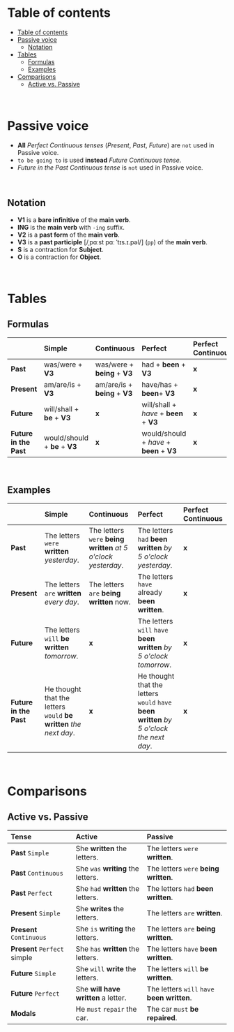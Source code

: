# Table of contents
- [Table of contents](#table-of-contents)
- [Passive voice](#passive-voice)
  - [Notation](#notation)
- [Tables](#tables)
  - [Formulas](#formulas)
  - [Examples](#examples)
- [Comparisons](#comparisons)
  - [Active vs. Passive](#active-vs-passive)

<br>

# Passive voice
- **All** *Perfect Continuous tenses* (*Present*, *Past*, *Future*) are `not` used in Passive voice.
- `to be going to` is used **instead** *Future Continuous tense*.
- *Future in the Past Continuous tense* is `not` used in Passive voice.

<br>

## Notation
- **V1** is a **bare infinitive** of the **main verb**.
- **ING** is the **main verb** with `-ing` suffix.
- **V2** is a **past form** of the **main verb**.
- **V3** is a **past participle** [/ˌpɑːst pɑː ˈtɪs.ɪ.pəl/] (`pp`) of the **main verb**.
- **S** is a contraction for **Subject**.
- **O** is a contraction for **Object**.

<br>

# Tables
## Formulas
||Simple|Continuous|Perfect|Perfect Continuous|
|:-|:-----|:---------|:------|:-----------------|
|**Past**|was/were + **V3**|was/were + **being** + **V3**|had + **been** + **V3**|**x**|
|**Present**|am/are/is + **V3**|am/are/is + **being** + **V3**|have/has + **been**+ **V3**|**x**|
|**Future**|will/shall + **be** + **V3**|**x**|will/shall + *have* + **been** + **V3**|**x**|
|**Future in the Past**|would/should + **be** + **V3**|**x**|would/should + *have* + **been** + **V3**|**x**|

<br>

## Examples
||Simple|Continuous|Perfect|Perfect Continuous|
|:-|:-----|:---------|:------|:-----------------|
|**Past**|The letters `were` **written** *yesterday*.|The letters `were` **being written** *at 5 o'clock yesterday*.|The letters `had` **been written** *by 5 o'clock yesterday*.|**x**|
|**Present**|The letters `are` **written** *every day*.|The letters `are` **being written** now.|The letters `have` already **been written**.|**x**|
|**Future**|The letters `will` **be written** *tomorrow*.|**x**|The letters `will` `have` **been written** *by 5 o'clock tomorrow*.|**x**|
|**Future in the Past**|He thought that the letters `would` **be written** *the next day*.|**x**|He thought that the letters `would` `have` **been written** *by 5 o'clock the next day*.|**x**|

<br>

# Comparisons
## Active vs. Passive
|Tense|Active|Passive|
|:----|:-----|:------|
|**Past** `Simple`|She **written** the letters.|The letters `were` **written**.|
|**Past** `Continuous`|She `was` **writing** the letters.|The letters `were` **being written**.|
|**Past** `Perfect`|She `had` **written** the letters.|The letters `had` **been written**.|
|**Present** `Simple`|She **writes** the letters.|The letters `are` **written**.|
|**Present** `Continuous`|She `is` **writing** the letters.|The letters `are` **being written**.|
|**Present** `Perfect` simple|She `has` **written** the letters.|The letters `have` **been written**.|
|**Future** `Simple`|She `will` **write** the letters.|The letters `will` **be written**.|
|**Future** `Perfect`|She **will have written** a letter.|The letters `will` `have` **been written**.|
|**Modals**|He `must` `repair` the car.|The car `must` **be repaired**.|